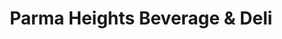 ---
title: "Parma Heights Beverage & Deli"
url: /cleveland/parma-heights-beverage-and-deli/
shop: convenience
---